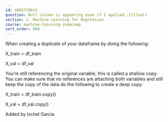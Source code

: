 ```yaml
---
id: a0b5f19b14
question: Null column is appearing even if I applied .fillna()
section: 2. Machine Learning for Regression
course: machine-learning-zoomcamp
sort_order: 680
---
```


When creating a duplicate of your dataframe by doing the following:

X_train = df_train

X_val = df_val

You’re still referencing the original variable, this is called a shallow copy. You can make sure that no references are attaching both variables and still keep the copy of the data do the following to create a deep copy:

X_train = df_train.copy()

X_val = df_val.copy()

Added by Ixchel García

